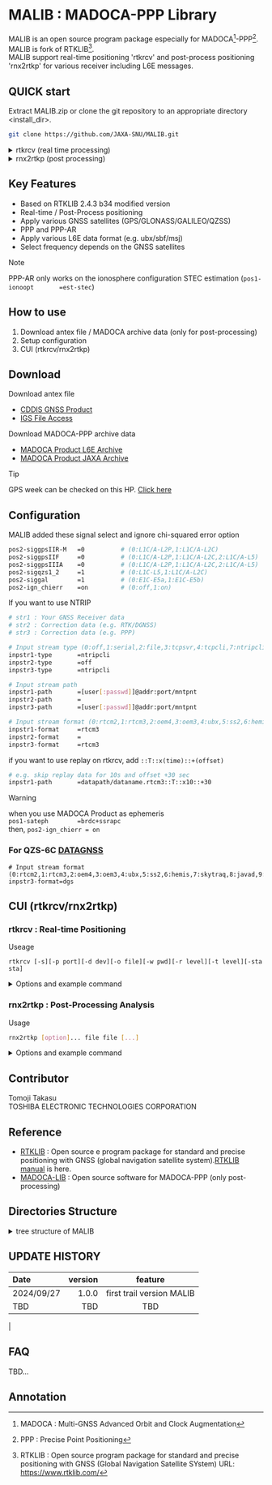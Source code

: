 #
#  MALIB : MADOCA-PPP Library

MALIB is an open source program package especially for MADOCA[^1]-PPP[^2]. MALIB is fork of RTKLIB[^3].\
MALIB support real-time positioning 'rtkrcv' and post-process positioning 'rnx2rtkp' for various receiver including L6E messages.

[^1]:MADOCA  : Multi-GNSS Advanced Orbit and Clock Augmentation
[^2]:PPP     : Precise Point Positioning
[^3]:RTKLIB  : Open source program package for standard and precise positioning with GNSS (Global Navigation Satellite SYstem) URL: https://www.rtklib.com/

## QUICK start

Extract MALIB.zip or clone the git repository to an appropriate directory <install_dir>.
```sh
git clone https://github.com/JAXA-SNU/MALIB.git
```

<details><summary> rtkrcv (real time processing) </summary>

1. Unzip test data\
   Linux :
   ```sh
   tar -zxvf <install_dir>/data/MALIB_OSS_data.tar.gz -C <install_dir>
   ```
   Test sample data has these features
   * Fixed point data
   * Open-sky
   * 2024/08/22 11:00:00 - 2024/08/22 12:00:00 (GPST)

2. Make rtkrcv
   ```sh
   cd <install_dir>/app/consapp/rtkrcv/gcc/
   make clean
   make
   make install
   cd ./../../../../
   ```

3. Execute rtkrcv (replay processing)
   ```sh
   <install_dir>/bin/rtkrcv -o <install_dir>/bin/rtkrcv.conf
   ```
   Then open rtkrcv ver.1.0.0 console:
   ```console
   ** rtkrcv ver.1.0.0  console (h:help) **
   rtkrcv> start
   rtk server start
   rtkrcv> solution 1
   2024/08/22 11:12:04.0 (PPP   ) N:36.06874286 E:140.12834611 H: 111.262
   2024/08/22 11:12:05.0 (PPP   ) N:36.06874284 E:140.12834611 H: 111.264
   2024/08/22 11:12:06.0 (PPP   ) N:36.06874283 E:140.12834611 H: 111.264
   ...
   ...
   2024/08/22 12:00:30.0 (FIX   ) N:36.06874217 E:140.12834622 H: 112.520
   ^C
   rtkrcv> shutdown
   rtk server shutdown ...
   ```

4. Plot data (e.g. RTKPLOT in RTKLIB)\
   output data path 
   ```sh
   <install_dir>/data/out/rtkrcv_test.pos
   ```
   test data reference point 
   ```
   Latitude   : 36.068742145
   Longitude  : 140.128346910 
   Height     : 112.5059
   ```
</details>

<details><summary> rnx2rtkp (post processing) </summary>

1. Unzip test data (You can skip this step if you already installed in rtkrcv quick start)\
   Linux :
   ```sh
   tar -zxvf <install_dir>/data/MALIB_OSS_data.tar.gz
   ```
   Test sample data has these features
   * Fixed point data
   * Open-sky
   * 2024/08/22 11:00:00 - 2024/08/22 12:00:00 (GPST)

2. Make rnx2rtkp
   ```sh
   cd <install_dir>/app/consapp/rnx2rtkp/gcc/
   make clean
   make
   make install
   cd ./../../../../
   ```

3. Execute rnx2rtkp (replay processing)
   ```
   <install_dir>/bin/rnx2rtkp -k <install_dir>/bin/rnx2rtkp.conf <install_dir>/data/MALIB_OSS_data_obsnav_240822-1100.obs <install_dir>/data/MALIB_OSS_data_obsnav_240822-1100.nav <install_dir>/data/2024235L.209.l6 -o <install_dir>/data/out/rnx2rtkp_test.pos
   ```

4. Plot data (e.g. RTKPLOT in RTKLIB) \
   output data path is
   ```
   <install_dir>/data/out/rnx2rtkp_test.pos
   ```
   test data point is
   ```
   Latitude   : 36.068742145
   Longitude  : 140.128346910 
   Height     : 112.5059
   ```
</details>

## Key Features

* Based on RTKLIB 2.4.3 b34 modified version
* Real-time / Post-Process positioning
* Apply various GNSS satellites (GPS/GLONASS/GALILEO/QZSS)
* PPP and PPP-AR
* Apply various L6E data format (e.g. ubx/sbf/msj)
* Select frequency depends on the GNSS satellites

> [!NOTE]
> PPP-AR only works on the ionosphere configuration STEC estimation (```pos1-ionoopt       =est-stec```)

## How to use

1. Download antex file / MADOCA archive data (only for post-processing)
2. Setup configuration
3. CUI (rtkrcv/rnx2rtkp)

## Download
Download antex file
* [CDDIS GNSS Product](https://cddis.nasa.gov/Data_and_Derived_Products/GNSS/GNSS_product_holdings.html)
* [IGS File Access](https://files.igs.org/pub/station/general/)

Download MADOCA-PPP archive data 
* [MADOCA Product L6E Archive](https://sys.qzss.go.jp/dod/en/archives/agree_madoca.html)
* [MADOCA Product JAXA Archive](https://mgmds01.tksc.jaxa.jp/)
>[!TIP]
> GPS week can be checked on this HP. [Click here](https://geodesy.noaa.gov/CORS/resources/gpscals.shtml)

## Configuration

MALIB added these signal select and ignore chi-squared error option
```sh
pos2-siggpsIIR-M   =0          # (0:L1C/A-L2P,1:L1C/A-L2C)
pos2-siggpsIIF     =0          # (0:L1C/A-L2P,1:L1C/A-L2C,2:L1C/A-L5)
pos2-siggpsIIIA    =0          # (0:L1C/A-L2P,1:L1C/A-L2C,2:L1C/A-L5)
pos2-sigqzs1_2     =1          # (0:L1C-L5,1:L1C/A-L2C)
pos2-siggal        =1          # (0:E1C-E5a,1:E1C-E5b)
pos2-ign_chierr    =on         # (0:off,1:on)
```

If you want to use NTRIP
```sh
# str1 : Your GNSS Receiver data
# str2 : Correction data (e.g. RTK/DGNSS)
# str3 : Correction data (e.g. PPP)

# Input stream type (0:off,1:serial,2:file,3:tcpsvr,4:tcpcli,7:ntripcli,8:ftp,9:http)
inpstr1-type       =ntripcli    
inpstr2-type       =off         
inpstr3-type       =ntripcli

# Input stream path
inpstr1-path       =[user[:passwd]]@addr:port/mntpnt
inpstr2-path       =                          
inpstr3-path       =[user[:passwd]]@addr:port/mntpnt

# Input stream format (0:rtcm2,1:rtcm3,2:oem4,3:oem3,4:ubx,5:ss2,6:hemis,7:skytraq,8:sp3)
inpstr1-format     =rtcm3       
inpstr2-format     =
inpstr3-format     =rtcm3       
```

if you want to use replay on rtkrcv, add ```::T::x(time)::+(offset)```
```sh
# e.g. skip replay data for 10s and offset +30 sec
inpstr1-path       =datapath/dataname.rtcm3::T::x10::+30
```
> [!WARNING]
> when you use MADOCA Product as ephemeris\
> ```pos1-sateph        =brdc+ssrapc```\
> then, ``` pos2-ign_chierr = on ```

### For QZS-6C [DATAGNSS](https://www.datagnss.com/collections/evk/products/qzss-l6-receiver)

```
# Input stream format (0:rtcm2,1:rtcm3,2:oem4,3:oem3,4:ubx,5:ss2,6:hemis,7:skytraq,8:javad,9:nvs,10:binex,11:rt17,12:sbf,14:sp3,21:l6e,22:dgs)
inpstr3-format=dgs
```

## CUI (rtkrcv/rnx2rtkp)

### rtkrcv : Real-time Positioning

Useage
```
rtkrcv [-s][-p port][-d dev][-o file][-w pwd][-r level][-t level][-sta sta]
```

<details><summary> Options and example command </summary>

Options
```sh
  -s         start RTK server on program startup
  -p port    port number for telnet console
  -m port    port number for monitor stream
  -d dev     terminal device for console
  -o file    processing options file
  -w pwd     login password for remote console ("": no password)
  -r level   output solution status file (0:off,1:states,2:residuals)
  -t level   debug trace level (0:off,1-5:on)
  -sta sta   station name for receiver dcb
  -v|-ver    print version
  -rst ds ts start day/time (ds=y/m/d ts=h:m:s) [raw/rtcm data start time]
```

Example

```sh
cd ./app/consapp/rtkrcv/gcc/
make clean
make
./rtkrcv
```

console
```sh
** rtkrcv ver.2.4.3 b35 console (h:help) **
rtkrcv> help 
rtkrcv (ver.2.4.3 b35)
start                 : start rtk server
stop                  : stop rtk server
restart               : restart rtk sever
solution [cycle]      : show solution
status [cycle]        : show rtk status
satellite [-n] [cycle]: show satellite status
observ [-n] [cycle]   : show observation data
navidata [cycle]      : show navigation data
stream [cycle]        : show stream status
ssr [cycle]           : show ssr corrections
error                 : show error/warning messages
option [opt]          : show option(s)
set opt [val]         : set option
load [file]           : load options from file
save [file]           : save options to file
log [file|off]        : start/stop log to file
help|? [path]         : print help
exit|ctr-D            : logout console (only for telnet)
shutdown              : shutdown rtk server
!command [arg...]     : execute command in shell 
```
</details>

### rnx2rtkp : Post-Processing Analysis
Usage
```sh
rnx2rtkp [option]... file file [...]
```
<details><summary> Options and example command </summary>

Options
```sh
 -?        print help
 -k file   input options from configuration file [off]
 -o file   set output file [stdout]
 -ts ds ts start day/time (ds=y/m/d ts=h:m:s) [obs start time]
 -te de te end day/time   (de=y/m/d te=h:m:s) [obs end time]
 -ti tint  time interval (sec) [all]
 -p mode   mode (0:single,1:dgps,2:kinematic,3:static,4:moving-base,
                 5:fixed,6:ppp-kinematic,7:ppp-static) [2]
 -m mask   elevation mask angle (deg) [15]
 -sys s[,s...] nav system(s) (s=G:GPS,R:GLO,E:GAL,J:QZS,C:BDS,I:IRN) [G|R]
 -f freq   number of frequencies for relative mode (1:L1,2:L1+L2,3:L1+L2+L5) [2]
 -v thres  validation threshold for integer ambiguity (0.0:no AR) [3.0]
 -b        backward solutions [off]
 -c        forward/backward combined solutions [off]
 -i        instantaneous integer ambiguity resolution [off]
 -h        fix and hold for integer ambiguity resolution [off]
 -e        output x/y/z-ecef position [latitude/longitude/height]
 -a        output e/n/u-baseline [latitude/longitude/height]
 -n        output NMEA-0183 GGA sentence [off]
 -g        output latitude/longitude in the form of ddd mm ss.ss' [ddd.ddd]
 -t        output time in the form of yyyy/mm/dd hh:mm:ss.ss [sssss.ss]
 -u        output time in utc [gpst]
 -d col    number of decimals in time [3]
 -s sep    field separator [' ']
 -r x y z  reference (base) receiver ecef pos (m) [average of single pos]
           rover receiver ecef pos (m) for fixed or ppp-fixed mode
 -l lat lon hgt reference (base) receiver latitude/longitude/height (deg/m)
           rover latitude/longitude/height for fixed or ppp-fixed mode
 -ign_chierr ignore chi-square error mode [off]
 -y level  output soltion status (0:off,1:states,2:residuals) [0]
 -x level  debug trace level (0:off) [0]
 -ver      print version
```

Example

```sh
cd ./app/consapp/rnx2rtkp/gcc/
make clean
make
./rnxrtkp
```
</details>

## Contributor
Tomoji Takasu\
TOSHIBA ELECTRONIC TECHNOLOGIES CORPORATION

## Reference
* [RTKLIB](https://www.rtklib.com/) : Open source e program package for standard and precise positioning with GNSS (global
navigation satellite system).[RTKLIB manual](https://www.rtklib.com/prog/manual_2.4.2.pdf) is here.
* [MADOCA-LIB](https://github.com/QZSS-Strategy-Office/madocalib) : Open source software for MADOCA-PPP (only post-processing)

## Directories Structure

<details><summary> tree structure of MALIB </summary>

```shell
.
├── LICENSE.txt
├── app
│   └── consapp
│       ├── rnx2rtkp
│       │   ├── gcc
│       │   │   └── makefile
│       │   ├── gcc_mkl
│       │   │   └── makefile
│       │   └── rnx2rtkp.c
│       └── rtkrcv
│           ├── gcc
│           │   └── makefile
│           ├── gcc_mkl
│           │   └── makefile
│           ├── rtkrcv.c
│           ├── vt.c
│           └── vt.h
├── bin
│   ├── rnx2rtkp.conf
│   └── rtkrcv.conf
├── data
│   └── MALIB_OSS_data.tar.gz
├── doc
│   ├── doc
│   │   ├── manual.docx
│   │   ├── relnote_2.4.1.htm
│   │   ├── relnotes_2.2.1.txt
│   │   ├── relnotes_2.2.2.txt
│   │   ├── relnotes_2.3.0.txt
│   │   └── relnotes_2.4.0.doc
│   ├── manual_2.4.2.pdf
│   ├── manual_MALIB1.0.0.pdf
│   └── relnote_2.4.2.htm
├── lib
│   └── mkl
│       ├── readme.txt
│       └── redist.txt
├── readme.md
└── src
    ├── convgpx.c
    ├── convkml.c
    ├── convrnx.c
    ├── datum.c
    ├── download.c
    ├── ephemeris.c
    ├── geoid.c
    ├── gis.c
    ├── ionex.c
    ├── lambda.c
    ├── mdccssr.c
    ├── options.c
    ├── pntpos.c
    ├── postpos.c
    ├── ppp.c
    ├── ppp_ar.c
    ├── ppp_corr.c
    ├── preceph.c
    ├── rcv
    │   ├── binex.c
    │   ├── crescent.c
    │   ├── javad.c
    │   ├── novatel.c
    │   ├── nvs.c
    │   ├── rt17.c
    │   ├── septentrio.c
    │   ├── skytraq.c
    │   ├── ss2.c
    │   └── ublox.c
    ├── rcvraw.c
    ├── rinex.c
    ├── rtcm.c
    ├── rtcm2.c
    ├── rtcm3.c
    ├── rtcm3e.c
    ├── rtkcmn.c
    ├── rtklib.h
    ├── rtkpos.c
    ├── rtksvr.c
    ├── sbas.c
    ├── solution.c
    ├── stream.c
    ├── streamsvr.c
    ├── tides.c
    └── tle.c
```
</details>

## UPDATE HISTORY
| Date       | version     | feature      |
|:-----------|------------:|:------------:|
| 2024/09/27 | 1.0.0       | first trail version MALIB |
| TBD  |  TBD    | TBD            |
|

## FAQ
TBD...

## Annotation
